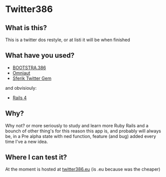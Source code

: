 # Twitter386

## What is this?
This is a twitter dos restyle, or at listi it will be when finished

## What have you used?
- [BOOTSTRA.386](http://kristopolous.github.io/BOOTSTRA.386/)
- [Omniaut](https://github.com/intridea/omniauth)
- [Sferik Twitter Gem](https://github.com/sferik/twitter)

and obvisiouly:
- [Rails 4](http://rubyonrails.org/)

## Why?
Why not? or more seriously to study and learn more Ruby Rails and a bounch of other thing's for this reason this app is, and probably will always be, in a Pre alpha state with ned function, feature (and bug) added every time I've a new idea.

## Where I can test it?
At the moment is hosted at [twitter386.eu](http://twitter386.eu/) (is .eu because was the cheaper)